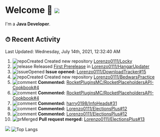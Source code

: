 # Welcome 👋 ![](https://hit.yhype.me/github/profile?user_id=69311874)

I'm a **Java Developer**.

## ⏱ Recent Activity

<!--RECENT_ACTIVITY:last_update-->
Last Updated: Wednesday, July 14th, 2021, 12:32:40 AM
<!--RECENT_ACTIVITY:last_update_end-->

<!--RECENT_ACTIVITY:start-->
1. ![repoCreated] Created new repository [Lorenzo0111/Locky](https://github.com/Lorenzo0111/Locky)
2. ![release] Released [First Prerelease](https://github.com/Lorenzo0111/HangarUpdater/releases/tag/1.0-SNAPSHOT) in [Lorenzo0111/HangarUpdater](https://github.com/Lorenzo0111/HangarUpdater)
3. ![issueOpened] **Issue opened:** [Lorenzo0111/DownloadTracker#15](https://github.com/Lorenzo0111/DownloadTracker/issues/15)
4. ![repoCreated] Created new repository [Lorenzo0111/BedwarsPractice](https://github.com/Lorenzo0111/BedwarsPractice)
5. ![comment] **Commented:** [RocketPluginsMC/RocketPlaceholdersAPI-Cookbook#4](https://github.com/RocketPluginsMC/RocketPlaceholdersAPI-Cookbook/pull/4#issuecomment-878807157)
6. ![comment] **Commented:** [RocketPluginsMC/RocketPlaceholdersAPI-Cookbook#4](https://github.com/RocketPluginsMC/RocketPlaceholdersAPI-Cookbook/pull/4#issuecomment-878807066)
7. ![comment] **Commented:** [harry0198/InfoHeads#31](https://github.com/harry0198/InfoHeads/pull/31#issuecomment-878806942)
8. ![comment] **Commented:** [Lorenzo0111/ElectionsPlus#12](https://github.com/Lorenzo0111/ElectionsPlus/pull/12#issuecomment-878459073)
9. ![comment] **Commented:** [Lorenzo0111/ElectionsPlus#12](https://github.com/Lorenzo0111/ElectionsPlus/pull/12#issuecomment-878458426)
10. ![prMerged] **Pull request merged:** [Lorenzo0111/ElectionsPlus#13](https://github.com/Lorenzo0111/ElectionsPlus/pull/13)
<!--RECENT_ACTIVITY:end-->

[![](https://github-readme-stats.vercel.app/api?username=Lorenzo0111&show_icons=true&count_private=true)](https://github.com/Lorenzo0111)
![Top Langs](https://github-readme-stats.vercel.app/api/top-langs/?username=Lorenzo0111&layout=compact)

[issueOpened]: https://cdn.jsdelivr.net/gh/Readme-Workflows/Readme-Icons@main/icons/octicons/IssueOpenedOld.svg
[issueClosed]: https://cdn.jsdelivr.net/gh/Readme-Workflows/Readme-Icons@main/icons/octicons/IssueClosedOld.svg

[prOpened]: https://cdn.jsdelivr.net/gh/Readme-Workflows/Readme-Icons@main/icons/octicons/PullRequestOpened.svg
[prClosed]: https://cdn.jsdelivr.net/gh/Readme-Workflows/Readme-Icons@main/icons/octicons/PullRequestClosed.svg
[prMerged]: https://cdn.jsdelivr.net/gh/Readme-Workflows/Readme-Icons@main/icons/octicons/PullRequestMerged.svg

[comment]: https://cdn.jsdelivr.net/gh/Readme-Workflows/Readme-Icons@main/icons/octicons/Comment.svg

[changesRequested]: https://cdn.jsdelivr.net/gh/Readme-Workflows/Readme-Icons@main/icons/octicons/RequestedChanges.svg
[approved]: https://cdn.jsdelivr.net/gh/Readme-Workflows/Readme-Icons@main/icons/octicons/ApprovedChanges.svg

[repoCreated]: https://cdn.jsdelivr.net/gh/Readme-Workflows/Readme-Icons@main/icons/octicons/Repository.svg
[release]: https://cdn.jsdelivr.net/gh/Readme-Workflows/Readme-Icons@main/icons/octicons/Release.svg
[star]: https://cdn.jsdelivr.net/gh/Readme-Workflows/Readme-Icons@main/icons/octicons/StarredRepository.svg
[wiki]: https://cdn.jsdelivr.net/gh/Readme-Workflows/Readme-Icons@main/icons/octicons/Wiki.svg
[fork]: https://cdn.jsdelivr.net/gh/Readme-Workflows/Readme-Icons@main/icons/octicons/ForkedRepository.svg
[people]: https://cdn.jsdelivr.net/gh/Readme-Workflows/Readme-Icons@main/icons/octicons/People.svg
